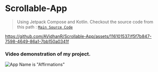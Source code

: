 # Scrollable-App
> Using Jetpack Compose and Kotlin.
 Checkout the source code from this path : 
 [`Main Source Code`](https://github.com/AVidhanR/Scrollable-App/blob/master/app/src/main/java/com/example/affirmations/MainActivity.kt)

https://github.com/AVidhanR/Scrollable-App/assets/116101537/f5f7b847-7598-4649-86a1-7bb150a0341f

### Video demonstration of my project.


![App Name is "Affirmations"](https://github.com/AVidhanR/Scrollable-App/assets/116101537/c6568ad6-e056-4dda-ac07-c0744c44bcbd)
